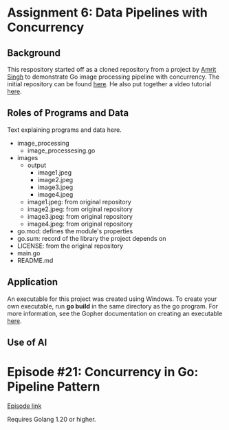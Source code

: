 # Assignment 6: Data Pipelines with Concurrency

## Background
This respository started off as a cloned repository from a project by [Amrit Singh](https://www.codeheim.io/) to demonstrate Go image processing pipeline with concurrency. The initial repository can be found [here](https://github.com/code-heim/go_21_goroutines_pipeline). He also put together a video tutorial [here](https://www.youtube.com/watch?v=8Rn8yOQH62k).

## Roles of Programs and Data
Text explaining programs and data here.

- image_processing
    - image_processesing.go
- images
    - output
        - image1.jpeg
        - image2.jpeg
        - image3.jpeg
        - image4.jpeg
    - image1.jpeg: from original repository
    - image2.jpeg: from original repository
    - image3.jpeg: from original repository
    - image4.jpeg: from original repository
- go.mod: defines the module's properties
- go.sum: record of the library the project depends on
- LICENSE: from the original repository
- main.go
- README.md


## Application
An executable for this project was created using Windows. To create your own executable, run **go build** in the same directory as the go program. For more information, see the Gopher documentation on creating an executable [here](https://go.dev/doc/tutorial/compile-install).

## Use of AI

# Episode #21: Concurrency in Go: Pipeline Pattern

[Episode link](https://www.codeheim.io/courses/Episode-21-Concurrency-in-Go-Pipeline-Pattern-65c3ca14e4b0628a4e002201)

Requires Golang 1.20 or higher.
